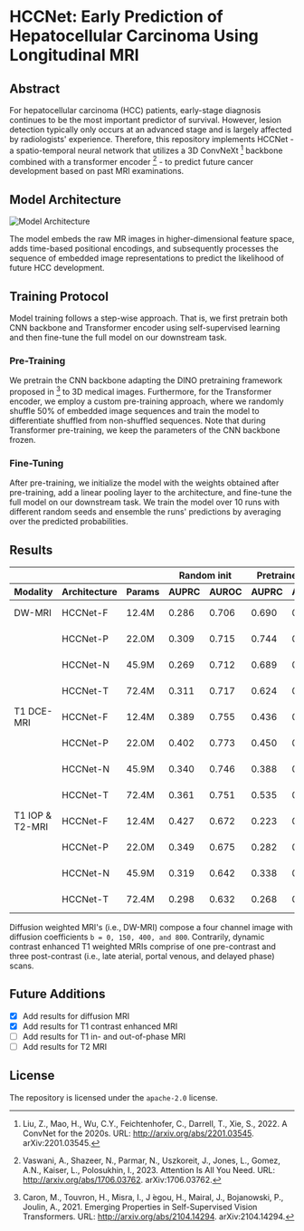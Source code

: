 # HCCNet: Early Prediction of Hepatocellular Carcinoma Using Longitudinal MRI

## Abstract

For hepatocellular carcinoma (HCC) patients, early-stage diagnosis continues to be the most important predictor of survival. However, lesion detection typically only occurs at an advanced stage and is largely affected by radiologists' experience. Therefore, this repository implements HCCNet - a spatio-temporal neural network that utilizes a 3D ConvNeXt [^1] backbone combined with a transformer encoder [^2] - to predict future cancer development based on past MRI examinations.

## Model Architecture

![Model Architecture](https://github.com/jmnolte/thesis/blob/master/report/architecture.png)

The model embeds the raw MR images in higher-dimensional feature space, adds time-based positional encodings, and subsequently processes the sequence of embedded image representations to predict the likelihood of future HCC development.

## Training Protocol

Model training follows a step-wise approach. That is, we first pretrain both CNN backbone and Transformer encoder using self-supervised learning and then fine-tune the full model on our downstream task.

### Pre-Training

We pretrain the CNN backbone adapting the DINO pretraining framework proposed in [^3] to 3D medical images. Furthermore, for the Transformer encoder, we employ a custom pre-training approach, where we randomly shuffle 50% of embedded image sequences and train the model to differentiate shuffled from non-shuffled sequences. Note that during Transformer pre-training, we keep the parameters of the CNN backbone frozen.

### Fine-Tuning

After pre-training, we initialize the model with the weights obtained after pre-training, add a linear pooling layer to the architecture, and fine-tune the full model on our downstream task. We train the model over 10 runs with different random seeds and ensemble the runs' predictions by averaging over the predicted probabilities. 

## Results

<table>
  <thead>
    <tr>
      <th colspan="3"></th>
      <th colspan="2">Random init</th>
      <th colspan="2">Pretrained init</th>
      <th colspan="1"></th>
    </tr>
    <tr>
      <th>Modality</th>
      <th>Architecture</th>
      <th>Params</th>
      <th>AUPRC</th>
      <th>AUROC</th>
      <th>AUPRC</th>
      <th>AUROC</th>
      <th>Downloads</th>
    </tr>
  </thead>
  <tbody>
    <tr>
      <td>DW-MRI</td>
      <td>HCCNet-F</td>
      <td>12.4M</td>
      <td>0.286</td>
      <td>0.706</td>
      <td>0.690</td>
      <td>0.916</td>
      <td><a href="https://drive.google.com/file/d/1nz3L3FJRdo8fB3AHVqzO5nkyf9FQFvpg/view?usp=sharing" >model weights</a></td>
    </tr>
    <tr>
      <td></td>
      <td>HCCNet-P</td>
      <td>22.0M</td>
      <td>0.309</td>
      <td>0.715</td>
      <td>0.744</td>
      <td>0.936</td>
      <td><a href="https://drive.google.com/file/d/1F9zDDAfxMfzVKSHg8eavjK5DV8t9gGRF/view?usp=sharing" >model weights</a></td>
    </tr>
    <tr>
      <td></td>
      <td>HCCNet-N</td>
      <td>45.9M</td>
      <td>0.269</td>
      <td>0.712</td>
      <td>0.689</td>
      <td>0.930</td>
      <td><a href="https://drive.google.com/file/d/17PFeHEHT-yb7nDKY5hcMmeulptSON9bQ/view?usp=sharing" >model weights</a></td>
    </tr>
    <tr>
      <td></td>
      <td>HCCNet-T</td>
      <td>72.4M</td>
      <td>0.311</td>
      <td>0.717</td>
      <td>0.624</td>
      <td>0.928</td>
      <td><a href="https://drive.google.com/file/d/1XlgSBT_2-fFyVgSimmjvw8jB9A5yp57S/view?usp=sharing" >model weights</a></td>
    </tr>
    <tr>
      <td>T1 DCE-MRI</td>
      <td>HCCNet-F</td>
      <td>12.4M</td>
      <td>0.389</td>
      <td>0.755</td>
      <td>0.436</td>
      <td>0.790</td>
      <td><a href="https://drive.google.com/file/d/1UNWm6OhhPFc_e_STdRRzTIPC_pLWtBBy/view?usp=sharing" >model weights</a></td>
    </tr>
    <tr>
      <td></td>
      <td>HCCNet-P</td>
      <td>22.0M</td>
      <td>0.402</td>
      <td>0.773</td>
      <td>0.450</td>
      <td>0.777</td>
      <td><a href="https://drive.google.com/file/d/1D2kB7LjmetJjLGAIUlK6pO-kLOJEEHxr/view?usp=sharing" >model weights</a></td>
    </tr>
    <tr>
      <td></td>
      <td>HCCNet-N</td>
      <td>45.9M</td>
      <td>0.340</td>
      <td>0.746</td>
      <td>0.388</td>
      <td>0.727</td>
      <td><a href="https://drive.google.com/file/d/1prpkZ6N2wyJZ5_HbCEuSmmSBax3PYVhW/view?usp=sharing" >model weights</a></td>
    </tr>
    <tr>
      <td></td>
      <td>HCCNet-T</td>
      <td>72.4M</td>
      <td>0.361</td>
      <td>0.751</td>
      <td>0.535</td>
      <td>0.779</td>
      <td><a href="https://drive.google.com/file/d/1cRX8bJBYVxura9_txlwTWeJtUcdQJJay/view?usp=sharing" >model weights</a></td>
    </tr>
    <tr>
      <td>T1 IOP & T2-MRI</td>
      <td>HCCNet-F</td>
      <td>12.4M</td>
      <td>0.427</td>
      <td>0.672</td>
      <td>0.223</td>
      <td>0.615</td>
      <td><a href="https://drive.google.com/file/d/1wkoDKHlBxTyYyuy2TBG6XWQyOu8hjZDc/view?usp=sharing" >model weights</a></td>
    </tr>
    <tr>
      <td></td>
      <td>HCCNet-P</td>
      <td>22.0M</td>
      <td>0.349</td>
      <td>0.675</td>
      <td>0.282</td>
      <td>0.666</td>
      <td><a href="https://drive.google.com/file/d/1XcYeggfQKC7RE3ZAKGZ7E8G97djEtLcX/view?usp=sharing" >model weights</a></td>
    </tr>
    <tr>
      <td></td>
      <td>HCCNet-N</td>
      <td>45.9M</td>
      <td>0.319</td>
      <td>0.642</td>
      <td>0.338</td>
      <td>0.703</td>
      <td><a href="https://drive.google.com/file/d/1VYXmZzFYNfCtd160JBtjXjSA_pphwWCV/view?usp=sharing" >model weights</a></td>
    </tr>
    <tr>
      <td></td>
      <td>HCCNet-T</td>
      <td>72.4M</td>
      <td>0.298</td>
      <td>0.632</td>
      <td>0.268</td>
      <td>0.665</td>
      <td><a href="https://drive.google.com/file/d/1y-kkamZEHqGJbhjzUOaCpzbuXibJZQN-/view?usp=sharing" >model weights</a></td>
    </tr>
  </tbody>
</table>

Diffusion weighted MRI's (i.e., DW-MRI) compose a four channel image with diffusion coefficients `b = 0, 150, 400, and 800`. Contrarily, dynamic contrast enhanced T1 weighted MRIs comprise of one pre-contrast and three post-contrast (i.e., late aterial, portal venous, and delayed phase) scans.

## Future Additions

- [x] Add results for diffusion MRI
- [x] Add results for T1 contrast enhanced MRI
- [ ] Add results for T1 in- and out-of-phase MRI
- [ ] Add results for T2 MRI

## License

The repository is licensed under the `apache-2.0` license.

[^1]: Liu, Z., Mao, H., Wu, C.Y., Feichtenhofer, C., Darrell, T., Xie, S., 2022. A ConvNet for the 2020s. URL: http://arxiv.org/abs/2201.03545. arXiv:2201.03545.
[^2]: Vaswani, A., Shazeer, N., Parmar, N., Uszkoreit, J., Jones, L., Gomez, A.N., Kaiser, L., Polosukhin, I., 2023. Attention Is All You Need. URL: http://arxiv.org/abs/1706.03762. arXiv:1706.03762.
[^3]: Caron, M., Touvron, H., Misra, I., J ́egou, H., Mairal, J., Bojanowski, P., Joulin, A., 2021. Emerging Properties in Self-Supervised Vision Transformers. URL: http://arxiv.org/abs/2104.14294. arXiv:2104.14294.
